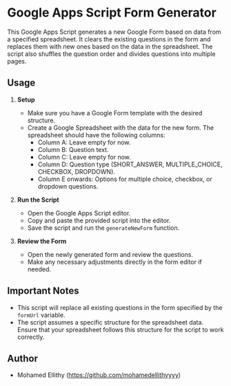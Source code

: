 # Google Apps Script Form Generator

This Google Apps Script generates a new Google Form based on data from a specified spreadsheet. It clears the existing questions in the form and replaces them with new ones based on the data in the spreadsheet. The script also shuffles the question order and divides questions into multiple pages.

## Usage

1. **Setup**
   - Make sure you have a Google Form template with the desired structure.
   - Create a Google Spreadsheet with the data for the new form. The spreadsheet should have the following columns:
     - Column A: Leave empty for now.
     - Column B: Question text.
     - Column C: Leave empty for now.
     - Column D: Question type (SHORT_ANSWER, MULTIPLE_CHOICE, CHECKBOX, DROPDOWN).
     - Column E onwards: Options for multiple choice, checkbox, or dropdown questions.

2. **Run the Script**
   - Open the Google Apps Script editor.
   - Copy and paste the provided script into the editor.
   - Save the script and run the `generateNewForm` function.

3. **Review the Form**
   - Open the newly generated form and review the questions.
   - Make any necessary adjustments directly in the form editor if needed.

## Important Notes

- This script will replace all existing questions in the form specified by the `formUrl` variable.
- The script assumes a specific structure for the spreadsheet data. Ensure that your spreadsheet follows this structure for the script to work correctly.

## Author

- Mohamed Ellithy (https://github.com/mohamedellithyyyy)

